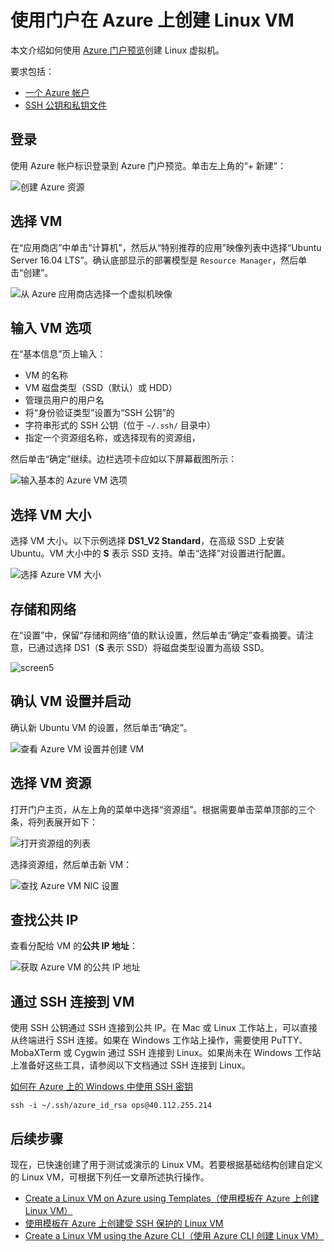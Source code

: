 <properties
    pageTitle="使用 Azure 门户预览创建 Linux VM | Azure"
    description="使用 Azure 门户预览创建 Linux VM。"
    services="virtual-machines-linux"
    documentationcenter=""
    author="iainfoulds"
    manager="timlt"
    editor=""
    tags="azure-resource-manager" />
<tags
    ms.assetid="cc5dc395-dc54-4402-8804-2bb15aba8ea2"
    ms.service="virtual-machines-linux"
    ms.workload="infrastructure-services"
    ms.tgt_pltfrm="vm-linux"
    ms.devlang="na"
    ms.topic="hero-article"
    ms.date="1/17/2016"
    wacn.date="03/20/2017"
    ms.author="iainfou" />  


# 使用门户在 Azure 上创建 Linux VM
本文介绍如何使用 [Azure 门户预览](https://portal.azure.cn/)创建 Linux 虚拟机。

要求包括：

* [一个 Azure 帐户](/pricing/1rmb-trial/)
* [SSH 公钥和私钥文件](/documentation/articles/virtual-machines-linux-mac-create-ssh-keys/)

## 登录
使用 Azure 帐户标识登录到 Azure 门户预览。单击左上角的“+ 新建”：

![创建 Azure 资源](./media/virtual-machines-linux-quick-create-portal/create_new_resource.png)  


## 选择 VM
在“应用商店”中单击“计算机”，然后从“特别推荐的应用”映像列表中选择“Ubuntu Server 16.04 LTS”。确认底部显示的部署模型是 `Resource Manager`，然后单击“创建”。

![从 Azure 应用商店选择一个虚拟机映像](./media/virtual-machines-linux-quick-create-portal/create_new_vm.png)  


## 输入 VM 选项
在“基本信息”页上输入：

* VM 的名称
* VM 磁盘类型（SSD（默认）或 HDD）
* 管理员用户的用户名
* 将“身份验证类型”设置为“SSH 公钥”的
* 字符串形式的 SSH 公钥（位于 `~/.ssh/` 目录中）
* 指定一个资源组名称，或选择现有的资源组，

然后单击“确定”继续。边栏选项卡应如以下屏幕截图所示：

![输入基本的 Azure VM 选项](./media/virtual-machines-linux-quick-create-portal/enter_basic_vm_details.png)  


## 选择 VM 大小
选择 VM 大小。以下示例选择 **DS1\_V2 Standard**，在高级 SSD 上安装 Ubuntu。VM 大小中的 **S** 表示 SSD 支持。单击“选择”对设置进行配置。

![选择 Azure VM 大小](./media/virtual-machines-linux-quick-create-portal/select_vm_size.png)  


## 存储和网络
在“设置”中，保留“存储和网络”值的默认设置，然后单击“确定”查看摘要。请注意，已通过选择 DS1（**S** 表示 SSD）将磁盘类型设置为高级 SSD。

![screen5](./media/virtual-machines-linux-quick-create-portal/screen5.png)  


## 确认 VM 设置并启动
确认新 Ubuntu VM 的设置，然后单击“确定”。

![查看 Azure VM 设置并创建 VM](./media/virtual-machines-linux-quick-create-portal/review_final_vm_settings.png)  


## 选择 VM 资源
打开门户主页，从左上角的菜单中选择“资源组”。根据需要单击菜单顶部的三个条，将列表展开如下：

![打开资源组的列表](./media/virtual-machines-linux-quick-create-portal/select_resource_group.png)  


选择资源组，然后单击新 VM：

![查找 Azure VM NIC 设置](./media/virtual-machines-linux-quick-create-portal/select_vm_resource.png)  


## 查找公共 IP
查看分配给 VM 的**公共 IP 地址**：

![获取 Azure VM 的公共 IP 地址](./media/virtual-machines-linux-quick-create-portal/view_public_ip_address.png)  


## 通过 SSH 连接到 VM
使用 SSH 公钥通过 SSH 连接到公共 IP。在 Mac 或 Linux 工作站上，可以直接从终端进行 SSH 连接。如果在 Windows 工作站上操作，需要使用 PuTTY、MobaXTerm 或 Cygwin 通过 SSH 连接到 Linux。如果尚未在 Windows 工作站上准备好这些工具，请参阅以下文档通过 SSH 连接到 Linux。

[如何在 Azure 上的 Windows 中使用 SSH 密钥](/documentation/articles/virtual-machines-linux-ssh-from-windows/)

    ssh -i ~/.ssh/azure_id_rsa ops@40.112.255.214

## 后续步骤
现在，已快速创建了用于测试或演示的 Linux VM。若要根据基础结构创建自定义的 Linux VM，可根据下列任一文章所述执行操作。

* [Create a Linux VM on Azure using Templates（使用模板在 Azure 上创建 Linux VM）](/documentation/articles/virtual-machines-linux-cli-deploy-templates/)
* [使用模板在 Azure 上创建受 SSH 保护的 Linux VM](/documentation/articles/virtual-machines-linux-create-ssh-secured-vm-from-template/)
* [Create a Linux VM using the Azure CLI（使用 Azure CLI 创建 Linux VM）](/documentation/articles/virtual-machines-linux-create-cli-complete/)

<!---HONumber=Mooncake_0313_2017-->
<!--Update_Description: wording update-->